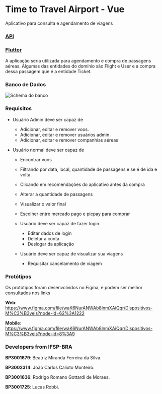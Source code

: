 # Time to Travel Airport - Vue

Aplicativo para consulta e agendamento de viagens

### [API](https://github.com/JoaoCCM/Time_To_Travel-API)

### [Flutter](https://github.com/BeatrizMiranda/airport_flutter)

A aplicação seria utilizada para agendamento e compra de passagens aéreas. Algumas das entidades do domínio são Flight e User e a compra dessa passagem que é a entidade Ticket.

### Banco de Dados

![Schema do banco](./src/img/bdSchema.png)

### Requisitos

- Usuário Admin deve ser capaz de

  - Adicionar, editar e remover voos.
  - Adicionar, editar e remover usuários admin.
  - Adicionar, editar e remover companhias aéreas

- Usuário normal deve ser capaz de

  - Encontrar voos
  - Filtrando por data, local, quantidade de passagens e se é de ida e volta.
  - Clicando em recomendações do aplicativo antes da compra
  - Alterar a quantidade de passagens
  - Visualizar o valor final
  - Escolher entre mercado pago e picpay para comprar

  - Usuário deve ser capaz de fazer login.

    - Editar dados de login
    - Deletar a conta
    - Deslogar da aplicação

  - Usuário deve ser capaz de visualizar sua viagens
    - Requisitar cancelamento de viagem

### Protótipos

Os protótipos foram desenvolvidos no Figma, e podem ser melhor consultados nos links

**Web**: https://www.figma.com/file/waK6NurANWAb8lnmXAiQqr/Dispositivos-M%C3%B3veis?node-id=62%3A1222

**Mobile**: https://www.figma.com/file/waK6NurANWAb8lnmXAiQqr/Dispositivos-M%C3%B3veis?node-id=8%3A9

### Developers from IFSP-BRA

**BP3001679**: Beatriz Miranda Ferreira da Silva.

**BP3002314**: João Carlos Calixto Monteiro.

**BP3001636**: Rodrigo Romano Gottardi de Moraes.

**BP3001725**: Lucas Robbi.
